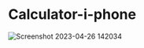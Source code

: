 # Calculator-i-phone

![Screenshot 2023-04-26 142034](https://user-images.githubusercontent.com/73225925/234572824-5414109a-ad80-4e98-989e-fff5ec86cfb0.png)
